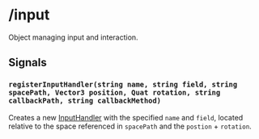 # /input

Object managing input and interaction.

## Signals
<!-- ### `registerPointerInput(string name, Vector3 origin, Vector3 direction, float tilt)` -->
<!-- Creates a new [PointerInput](../types/input/inputtypes/PointerInput.fbs) at `/input/methods/[name]` with the origin, direction, and tilt specified. -->

### `registerInputHandler(string name, string field, string spacePath, Vector3 position, Quat rotation, string callbackPath, string callbackMethod)`
Creates a new [InputHandler](../types/input/InputHandler.md) with the specified `name` and `field`, located relative to the space referenced in `spacePath` and the `postion` + `rotation`.